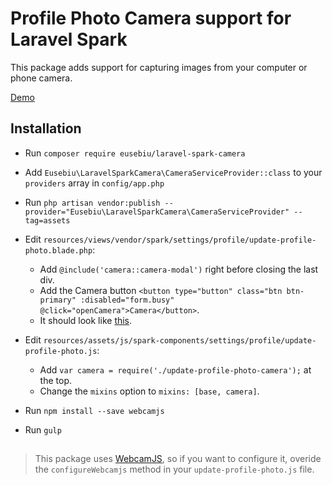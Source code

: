 # Profile Photo Camera support for Laravel Spark

This package adds support for capturing images from your computer or phone camera.

[Demo](https://cretu-eusebiu.wistia.com/medias/j4bh66b2ey)

## Installation

- Run `composer require eusebiu/laravel-spark-camera`

- Add `Eusebiu\LaravelSparkCamera\CameraServiceProvider::class` to your `providers` array in `config/app.php`

- Run `php artisan vendor:publish --provider="Eusebiu\LaravelSparkCamera\CameraServiceProvider" --tag=assets`

- Edit `resources/views/vendor/spark/settings/profile/update-profile-photo.blade.php`:
    - Add `@include('camera::camera-modal')` right before closing the last div.
    - Add the Camera button `<button type="button" class="btn btn-primary" :disabled="form.busy" @click="openCamera">Camera</button>`.
    - It should look like [this](http://i.imgur.com/SBZR9Jv.png).

- Edit `resources/assets/js/spark-components/settings/profile/update-profile-photo.js`:
    - Add `var camera = require('./update-profile-photo-camera');` at the top.
    - Change the `mixins` option to `mixins: [base, camera]`.

- Run `npm install --save webcamjs`

- Run `gulp`


## 
> This package uses [WebcamJS](https://github.com/jhuckaby/webcamjs), so if you want to configure it, overide the `configureWebcamjs` method in your `update-profile-photo.js` file.

